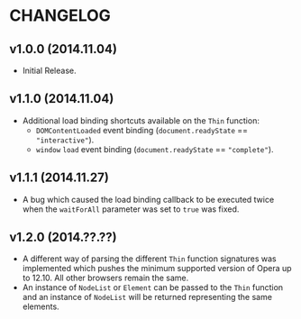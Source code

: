 CHANGELOG
=========

v1.0.0 (2014.11.04)
-------------------
- Initial Release.

v1.1.0 (2014.11.04)
-------------------
- Additional load binding shortcuts available on the `Thin` function:
    + `DOMContentLoaded` event binding (`document.readyState` == `"interactive"`).
    + `window` `load` event binding (`document.readyState` == `"complete"`).

v1.1.1 (2014.11.27)
-------------------
- A bug which caused the load binding callback to be executed twice when the `waitForAll` parameter was set to `true` was fixed.

v1.2.0 (2014.??.??)
-------------------
- A different way of parsing the different `Thin` function signatures was implemented which pushes the minimum supported version of Opera up to 12.10. All other browsers remain the same.
- An instance of `NodeList` or `Element` can be passed to the `Thin` function and an instance of `NodeList` will be returned representing the same elements.